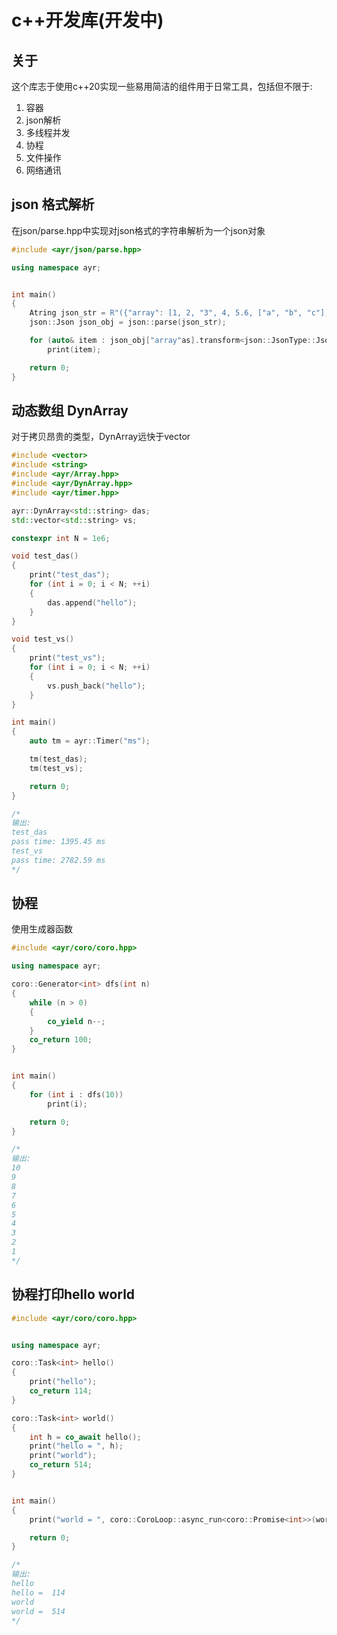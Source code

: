 ﻿# c++开发库(开发中)

##  关于
这个库志于使用c++20实现一些易用简洁的组件用于日常工具，包括但不限于:
1. 容器
2. json解析
3. 多线程并发
4. 协程
5. 文件操作
6. 网络通讯

## json 格式解析
在json/parse.hpp中实现对json格式的字符串解析为一个json对象
```cpp
#include <ayr/json/parse.hpp>

using namespace ayr;


int main()
{
	Atring json_str = R"({"array": [1, 2, "3", 4, 5.6, ["a", "b", "c"], {"d": 1, "e": 2, "f": 3}]})";
	json::Json json_obj = json::parse(json_str);

	for (auto& item : json_obj["array"as].transform<json::JsonType::JsonArray>())
		print(item);

	return 0;
}
```

## 动态数组 DynArray
对于拷贝昂贵的类型，DynArray远快于vector
```cpp
#include <vector>
#include <string>
#include <ayr/Array.hpp>
#include <ayr/DynArray.hpp>
#include <ayr/timer.hpp>

ayr::DynArray<std::string> das;
std::vector<std::string> vs;

constexpr int N = 1e6;

void test_das()
{
	print("test_das");
	for (int i = 0; i < N; ++i)
	{
		das.append("hello");
	}
}

void test_vs()
{
	print("test_vs");
	for (int i = 0; i < N; ++i)
	{
		vs.push_back("hello");
	}
}

int main()
{
	auto tm = ayr::Timer("ms");

	tm(test_das);
	tm(test_vs);

	return 0;
}

/*
输出:
test_das
pass time: 1395.45 ms
test_vs
pass time: 2782.59 ms
*/
```

## 协程
使用生成器函数
```cpp
#include <ayr/coro/coro.hpp>

using namespace ayr;

coro::Generator<int> dfs(int n)
{
	while (n > 0)
	{
		co_yield n--;
	}
	co_return 100;
}


int main()
{
	for (int i : dfs(10))
		print(i);

	return 0;
}

/* 
输出: 
10
9
8
7
6
5
4
3
2
1
*/
```

## 协程打印hello world
```cpp
#include <ayr/coro/coro.hpp>


using namespace ayr;

coro::Task<int> hello()
{
	print("hello");
	co_return 114;
}

coro::Task<int> world()
{
	int h = co_await hello();
	print("hello = ", h);
	print("world");
	co_return 514;
}


int main()
{
	print("world = ", coro::CoroLoop::async_run<coro::Promise<int>>(world()).result());

	return 0;
}

/*
输出:
hello
hello =  114
world
world =  514
*/
```